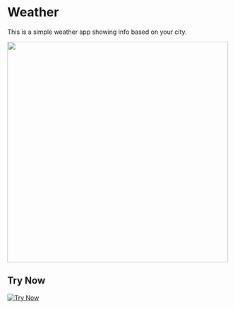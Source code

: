 # Weather

This is a simple weather app showing info based on your city.  

<img src="https://github.com/user-attachments/assets/2235a5e9-014f-457d-9896-867cf776fc74" width="500">

## Try Now  

[![Try Now](https://img.shields.io/badge/Try%20Now-FF5733?style=for-the-badge&logo=vercel&logoColor=white)](https://redweather.vercel.app)
